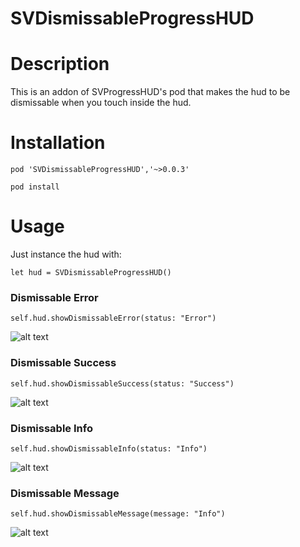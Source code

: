 # SVDismissableProgressHUD

# Description

This is an addon of SVProgressHUD's pod that makes the hud to be dismissable when you touch inside the hud.

# Installation

`pod 'SVDismissableProgressHUD','~>0.0.3'`

`pod install`

# Usage

Just instance the hud with:

`let hud = SVDismissableProgressHUD()`

### Dismissable Error

`self.hud.showDismissableError(status: "Error")`

![alt text](https://github.com/aluco100/SVDismissableProgressHUD/Imgs/error.png "Error")

### Dismissable Success

`self.hud.showDismissableSuccess(status: "Success")`

![alt text](https://github.com/aluco100/SVDismissableProgressHUD/Imgs/success.png "Success")

### Dismissable Info

`self.hud.showDismissableInfo(status: "Info")`

![alt text](https://github.com/aluco100/SVDismissableProgressHUD/Imgs/info.png "Info")

### Dismissable Message

`self.hud.showDismissableMessage(message: "Info")`

![alt text](https://github.com/aluco100/SVDismissableProgressHUD/Imgs/message.png "Message")
